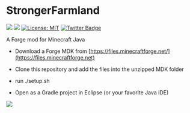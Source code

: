 # StrongerFarmland

[![](http://cf.way2muchnoise.eu/333875.svg)](https://www.curseforge.com/minecraft/mc-mods/stronger-farmland) 
[![](http://cf.way2muchnoise.eu/versions/333875.svg)](https://www.curseforge.com/minecraft/mc-mods/stronger-farmland)
[![License: MIT](https://img.shields.io/badge/License-MIT-green.svg)](https://opensource.org/licenses/MIT)
[![Twitter Badge](https://img.shields.io/badge/contact-twitter-blue.svg)](https://twitter.com/lothrazar)



A Forge mod for Minecraft Java

- Download a Forge MDK from [https://files.minecraftforge.net/](https://files.minecraftforge.net)

- Clone this repository and add the files into the unzipped MDK folder

- run ./setup.sh

- Open as a Gradle project in Eclipse (or your favorite Java IDE)

[![](https://c5.patreon.com/external/logo/become_a_patron_button.png)](https://www.patreon.com/lothrazar)
